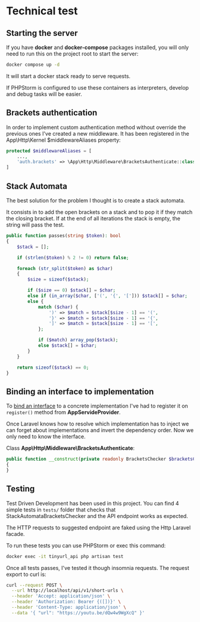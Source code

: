 # Technical test
## Starting the server
If you have **docker** and **docker-compose** packages installed, you will only need to run this on the project root
to start the server:
```bash
docker compose up -d
```
It will start a docker stack ready to serve requests.

If PHPStorm is configured to use these containers as interpreters, develop and debug tasks will be easier.

## Brackets authentication
In order to implement custom authentication method without override the previous ones I've created a new middleware.
It has been registered in the App\Http\Kernel $middlewareAliases property:

```php
protected $middlewareAliases = [
    ...,
    'auth.brackets' => \App\Http\Middleware\BracketsAuthenticate::class,
]
```

## Stack Automata
The best solution for the problem I thought is to create a stack automata.

It consists in to add the open brackets on a stack and to pop it if they match the closing bracket.
If at the end of all iterations the stack is empty, the string will pass the test.

```php
public function passes(string $token): bool
{
    $stack = [];

    if (strlen($token) % 2 != 0) return false;

    foreach (str_split($token) as $char)
    {
        $size = sizeof($stack);

        if ($size == 0) $stack[] = $char;
        else if (in_array($char, ['(', '{', '['])) $stack[] = $char;
        else {
            match ($char) {
                ')' => $match = $stack[$size - 1] == '(',
                '}' => $match = $stack[$size - 1] == '{',
                ']' => $match = $stack[$size - 1] == '[',
            };

            if ($match) array_pop($stack);
            else $stack[] = $char;
        }
    }

    return sizeof($stack) == 0;
}
```

## Binding an interface to implementation
To [bind an interface](https://laravel.com/docs/10.x/container#binding-interfaces-to-implementations) to a concrete
implementation I've had to register it on `register()` method from **AppServideProvider**.

Once Laravel knows how to resolve which implementation has to inject we can forget about implementations and invert
the dependency order. Now we only need to know the interface.

Class **App\Http\Middleware\BracketsAuthenticate**:
```php
public function __construct(private readonly BracketsChecker $bracketsChecker)
{
}
```

## Testing
Test Driven Development has been used in this project. You can find 4 simple tests in `tests/` folder that checks
that StackAutomataBracketsChecker and the API endpoint works as expected.

The HTTP requests to suggested endpoint are faked using the Http Laravel facade.

To run these tests you can use PHPStorm or exec this command:
```bash
docker exec -it tinyurl_api php artisan test
```

Once all tests passes, I've tested it though insomnia requests. The request export to curl is:
```bash
curl --request POST \
  --url http://localhost/api/v1/short-urls \
  --header 'Accept: application/json' \
  --header 'Authorization: Bearer {([])}' \
  --header 'Content-Type: application/json' \
  --data '{ "url": "https://youtu.be/dQw4w9WgXcQ" }'
```


